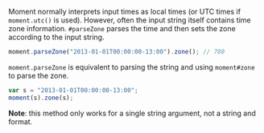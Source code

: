 Moment normally interprets input times as local times (or UTC times if `moment.utc()` is used). However, often the input string itself contains time zone information. `#parseZone` parses the time and then sets the zone according to the input string.

```javascript
moment.parseZone("2013-01-01T00:00:00-13:00").zone(); // 780
```

`moment.parseZone` is equivalent to parsing the string and using `moment#zone` to parse the zone.

```javascript
var s = "2013-01-01T00:00:00-13:00";
moment(s).zone(s);
```

**Note**: this method only works for a single string argument, not a string and format.

